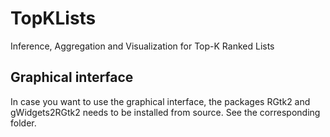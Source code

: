 # TopKLists
Inference, Aggregation and Visualization for Top-K Ranked Lists


## Graphical interface 

In case you want to use the graphical interface, the packages RGtk2 and gWidgets2RGtk2 needs to be installed from source. See the corresponding folder.
